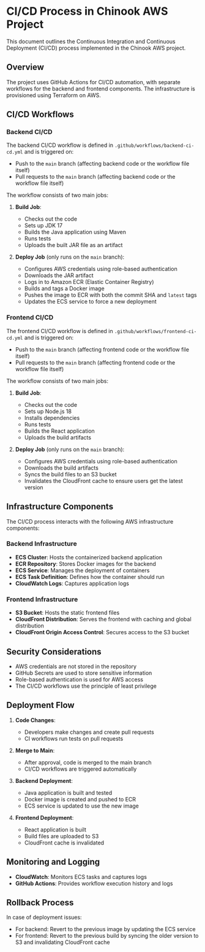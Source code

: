 # CI/CD Process in Chinook AWS Project

This document outlines the Continuous Integration and Continuous Deployment (CI/CD) process implemented in the Chinook AWS project.

## Overview

The project uses GitHub Actions for CI/CD automation, with separate workflows for the backend and frontend components. The infrastructure is provisioned using Terraform on AWS.

## CI/CD Workflows

### Backend CI/CD

The backend CI/CD workflow is defined in `.github/workflows/backend-ci-cd.yml` and is triggered on:
- Push to the `main` branch (affecting backend code or the workflow file itself)
- Pull requests to the `main` branch (affecting backend code or the workflow file itself)

The workflow consists of two main jobs:

1. **Build Job**:
   - Checks out the code
   - Sets up JDK 17
   - Builds the Java application using Maven
   - Runs tests
   - Uploads the built JAR file as an artifact

2. **Deploy Job** (only runs on the `main` branch):
   - Configures AWS credentials using role-based authentication
   - Downloads the JAR artifact
   - Logs in to Amazon ECR (Elastic Container Registry)
   - Builds and tags a Docker image
   - Pushes the image to ECR with both the commit SHA and `latest` tags
   - Updates the ECS service to force a new deployment

### Frontend CI/CD

The frontend CI/CD workflow is defined in `.github/workflows/frontend-ci-cd.yml` and is triggered on:
- Push to the `main` branch (affecting frontend code or the workflow file itself)
- Pull requests to the `main` branch (affecting frontend code or the workflow file itself)

The workflow consists of two main jobs:

1. **Build Job**:
   - Checks out the code
   - Sets up Node.js 18
   - Installs dependencies
   - Runs tests
   - Builds the React application
   - Uploads the build artifacts

2. **Deploy Job** (only runs on the `main` branch):
   - Configures AWS credentials using role-based authentication
   - Downloads the build artifacts
   - Syncs the build files to an S3 bucket
   - Invalidates the CloudFront cache to ensure users get the latest version

## Infrastructure Components

The CI/CD process interacts with the following AWS infrastructure components:

### Backend Infrastructure
- **ECS Cluster**: Hosts the containerized backend application
- **ECR Repository**: Stores Docker images for the backend
- **ECS Service**: Manages the deployment of containers
- **ECS Task Definition**: Defines how the container should run
- **CloudWatch Logs**: Captures application logs

### Frontend Infrastructure
- **S3 Bucket**: Hosts the static frontend files
- **CloudFront Distribution**: Serves the frontend with caching and global distribution
- **CloudFront Origin Access Control**: Secures access to the S3 bucket

## Security Considerations

- AWS credentials are not stored in the repository
- GitHub Secrets are used to store sensitive information
- Role-based authentication is used for AWS access
- The CI/CD workflows use the principle of least privilege

## Deployment Flow

1. **Code Changes**:
   - Developers make changes and create pull requests
   - CI workflows run tests on pull requests

2. **Merge to Main**:
   - After approval, code is merged to the main branch
   - CI/CD workflows are triggered automatically

3. **Backend Deployment**:
   - Java application is built and tested
   - Docker image is created and pushed to ECR
   - ECS service is updated to use the new image

4. **Frontend Deployment**:
   - React application is built
   - Build files are uploaded to S3
   - CloudFront cache is invalidated

## Monitoring and Logging

- **CloudWatch**: Monitors ECS tasks and captures logs
- **GitHub Actions**: Provides workflow execution history and logs

## Rollback Process

In case of deployment issues:
- For backend: Revert to the previous image by updating the ECS service
- For frontend: Revert to the previous build by syncing the older version to S3 and invalidating CloudFront cache
